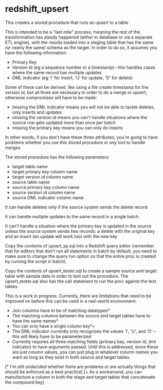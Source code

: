 # redshift_upsert
This creates a stored procedure that runs an upsert to a table

This is intended to be a "last mile" process, meaning the rest of the transformation has aleady happened (either in database or via a separate ETL engine), with the results loaded into a staging table that has the same (or nearly the same) schema as the target. In order to do so, it assumes you have the following information:
  - Primary Key
  - Version Id (eg a sequence number or a timestamp)--this handles cases where the same record has multiple updates
  - DML indicator (eg 'I' for insert, 'U' for update, 'D' for delete)

Some of these can be derived, like using a file create timestamp for the version id, but all three are necessary in order to do a merge or upsert, otherwise compromises will have to be made:
  - missing the DML indicator means you will not be able to tackle deletes, only inserts and updates
  - missing the version id means you can't handle situations where the source row gets updated more than once per batch
  - missing the primary key means you can only do inserts

In other words, if you don't have these three attributes, you're going to have problems whether you use this stored procedure or any tool to handle merges.

The stored procedure has the following parameters:
  - target table name
  - target primary key column name
  - target version id column name
  - source table name
  - source primary key column name
  - source version id column name
  - source DML indicator column name

It can handle deletes only if the source system sends the delete record

It can handle multiple updates to the same record in a single batch.

It can't handle a situation where the primary key is updated in the source unless the source system sends two records: a delete with the original key and an insert (an update will work too) with the new key

Copy the contents of upsert_sp.sql into a Redshift query editor (remember that for editors that don't run all statements in batch by default, you need to make sure to change the query run option so that the entire proc is created by running the script in batch).

Copy the contents of upsert_tester.sql to create a sample source and target table with sample data in order to test out the procedure. The upsert_tester.sql also has the call statement to run the proc against the test tables.


This is a work in progress. Currently, there are limitations that need to be improved on before this can be used in a real-world environment:

- Join columns have to be of matching datatypes*
- The matching columns between the source and target tables have to have the same names*
- You can only have a single column key*+
- The DML indicator currently only recognizes the values 'I', 'U', and 'D'--this will likely have to be parameterized
- Currently requires all three matching fields (primary key, version id, dml indicator) to have arguments passed. Until this is addressed, since these are just column values, you can just plug in whatever column names you want as long as they exist in both source and target tables.


[* I'm still undecided whether there are problems or are actually things that should be enforced as a best practice]
[+ As a workaround, you can manufacture a column in both the stage and target tables that concatenate the compound key]
